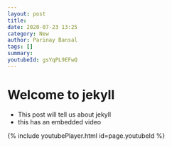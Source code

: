 ```yaml
---
layout: post
title: 
date: 2020-07-23 13:25
category: New
author: Parinay Bansal
tags: []
summary: 
youtubeId: gsYqPL9EFwQ
---
```


# Welcome to jekyll

- This post will tell us about jekyll
- this has an embedded video

{% include youtubePlayer.html id=page.youtubeId %}